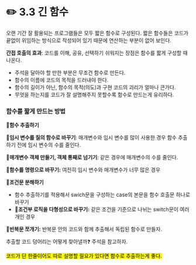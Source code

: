 # ✏️ 3.3 긴 함수

오랜 기간 잘 활용되는 프로그램들은 모두 짧은 함수로 구성된다. 짧은 함수들은 코드가 끝없이 위임하는 방식으로 작성되어 있기 때문에 연산하는 부분이 없어 보인다.

**간접 호출의 효과**: 코드를 이해, 공유, 선택하기 쉬워지는 장점은 함수를 짧게 구성할 때 나온다.

* 주석을 달아야 할 만한 부분은 무조건 함수로 만든다.
* 함수의 이름에 코드의 목적을 드러내야 한다.
* 함수의 길이가 아닌, 함수의 목적(의도)과 구현 코드의 괴리가 얼마나 큰가다.
* 무엇을 하는지를 코드가 잘 설명해주지 못할수록 함수로 만드는게 유리하다.



### 함수를 짧게 만드는 방법

**📍함수 추출하기**

**📍임시 변수를 질의 함수로 바꾸기**: 매개변수와 임시 변수를 많이 사용한 경우 함수 추출하기 전에 임시 변수의 수를 줄인다.

**📍매개변수 객체 만들기, 객체 통째로 넘기기**: 같은 경우에 매개변수의 수를 줄인다.

**📍함수를 명령으로 바꾸기:** 여전히 임시 변수와 매개변수가 너무 많은 경우

**📍조건문 분해하기**

* 함수 추출하기를 적용해서 swich문을 구성하는 case의 본문을 함수 호출문 하나로 바꾸기
* **📍조건부 로직을 다형성으로 바꾸기:** 같은 조건을 기준으로 나뉘는 switch문이 여러 개인 경우

**📍반복문 쪼개기:** 반복문 안의 코드와 함께 추출해서 독립된 함수로 만들자.



추출할 코드 덩어리는 어떻게 찾아낼까❓ 주석을 참고하자.

<mark style="background-color:yellow;">코드가 단 한줄이어도 따로 설명할 필요가 있다면 함수로 추출하는게 좋다.</mark>




